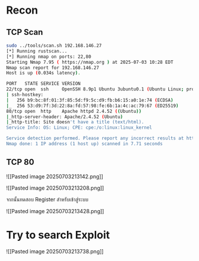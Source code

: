
# Recon 
## TCP Scan
```bash
sudo ../tools/scan.sh 192.168.146.27
[*] Running rustscan...
[*] Running nmap on ports: 22,80
Starting Nmap 7.95 ( https://nmap.org ) at 2025-07-03 10:28 EDT
Nmap scan report for 192.168.146.27
Host is up (0.034s latency).

PORT   STATE SERVICE VERSION
22/tcp open  ssh     OpenSSH 8.9p1 Ubuntu 3ubuntu0.1 (Ubuntu Linux; protocol 2.0)
| ssh-hostkey: 
|   256 b9:bc:8f:01:3f:85:5d:f9:5c:d9:fb:b6:15:a0:1e:74 (ECDSA)
|_  256 53:d9:7f:3d:22:8a:fd:57:98:fe:6b:1a:4c:ac:79:67 (ED25519)
80/tcp open  http    Apache httpd 2.4.52 ((Ubuntu))
|_http-server-header: Apache/2.4.52 (Ubuntu)
|_http-title: Site doesn't have a title (text/html).
Service Info: OS: Linux; CPE: cpe:/o:linux:linux_kernel

Service detection performed. Please report any incorrect results at https://nmap.org/submit/ .
Nmap done: 1 IP address (1 host up) scanned in 7.71 seconds
```

## TCP 80
![[Pasted image 20250703213142.png]]

![[Pasted image 20250703213208.png]]

จากนั้นทดสอบ Register สำหรับเข้าสู่ระบบ

![[Pasted image 20250703213428.png]]

# Try to search Exploit 
![[Pasted image 20250703213738.png]]
